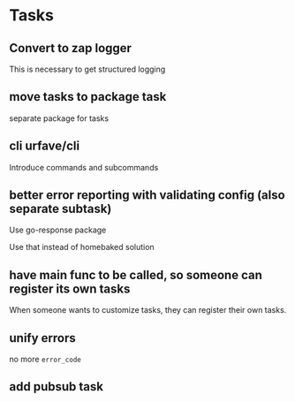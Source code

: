 # Tasks

## Convert to zap logger

This is necessary to get structured logging

## move tasks to package task

separate package for tasks

## cli urfave/cli

Introduce commands and subcommands

## better error reporting with validating config (also separate subtask)

Use go-response package

Use that instead of homebaked solution

## have main func to be called, so someone can register its own tasks

When someone wants to customize tasks, they can register their own tasks.

## unify errors

no more `error_code`

## add pubsub task
